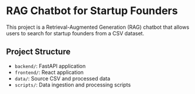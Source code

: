 # RAG Chatbot for Startup Founders

This project is a Retrieval-Augmented Generation (RAG) chatbot that allows users to search for startup founders from a CSV dataset.

## Project Structure

- `backend/`: FastAPI application
- `frontend/`: React application
- `data/`: Source CSV and processed data
- `scripts/`: Data ingestion and processing scripts

